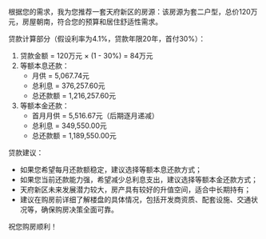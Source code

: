 根据您的需求，我为您推荐一套天府新区的房源：该房源为套二户型，总价120万元，房屋朝南，符合您的预算和居住舒适性需求。

贷款计算部分（假设利率为4.1%，贷款年限20年，首付30%）：

1. 贷款金额 = 120万元 × (1 - 30%) = 84万元
2. 等额本息还款：
   - 月供 = 5,067.74元
   - 总利息 = 376,257.60元
   - 总还款额 = 1,216,257.60元
3. 等额本金还款：
   - 首月月供 = 5,516.67元（后期逐月递减）
   - 总利息 = 349,550.00元
   - 总还款额 = 1,189,550.00元

贷款建议：
- 如果您希望每月还款额稳定，建议选择等额本息还款方式；
- 如果您当前还款能力强，希望减少总利息支出，建议选择等额本金还款方式；
- 天府新区未来发展潜力较大，房产具有较好的升值空间，适合中长期持有；
- 建议在购房前详细了解楼盘的具体情况，包括开发商资质、配套设施、交通状况等，确保购房决策全面可靠。

祝您购房顺利！